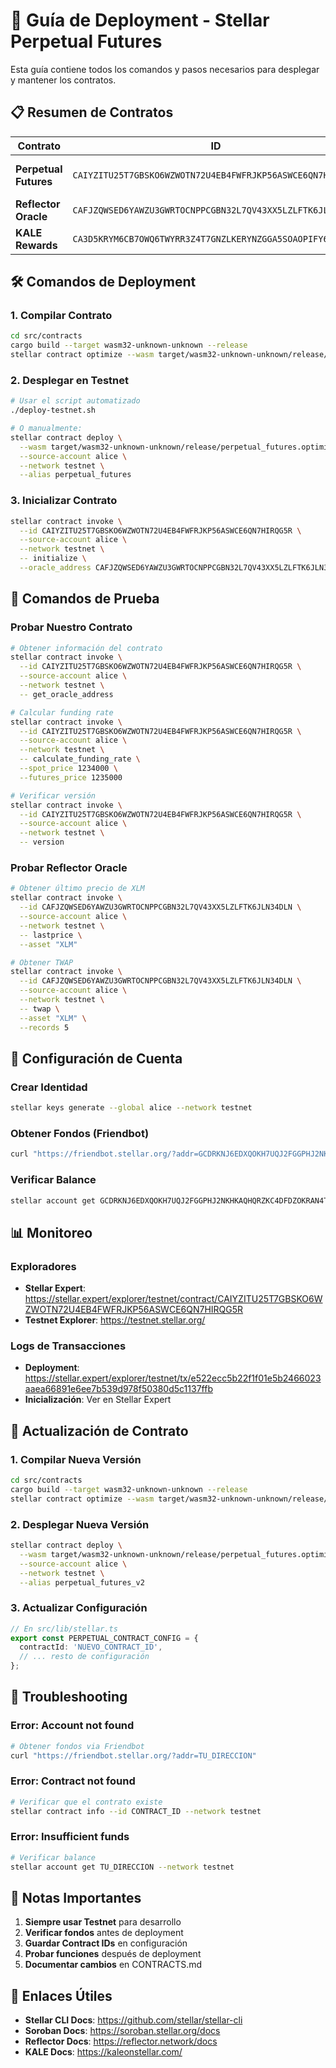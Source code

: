 # 🚀 Guía de Deployment - Stellar Perpetual Futures

Esta guía contiene todos los comandos y pasos necesarios para desplegar y mantener los contratos.

## 📋 Resumen de Contratos

| Contrato | ID | Estado | Función |
|----------|----|---------|---------| 
| **Perpetual Futures** | `CAIYZITU25T7GBSKO6WZWOTN72U4EB4FWFRJKP56ASWCE6QN7HIRQG5R` | ✅ Activo | Nuestro contrato principal |
| **Reflector Oracle** | `CAFJZQWSED6YAWZU3GWRTOCNPPCGBN32L7QV43XX5LZLFTK6JLN34DLN` | ✅ Activo | Oracle de precios |
| **KALE Rewards** | `CA3D5KRYM6CB7OWQ6TWYRR3Z4T7GNZLKERYNZGGA5SOAOPIFY6YQGAXE` | ✅ Activo | Sistema de recompensas |

## 🛠️ Comandos de Deployment

### 1. Compilar Contrato
```bash
cd src/contracts
cargo build --target wasm32-unknown-unknown --release
stellar contract optimize --wasm target/wasm32-unknown-unknown/release/perpetual_futures.wasm
```

### 2. Desplegar en Testnet
```bash
# Usar el script automatizado
./deploy-testnet.sh

# O manualmente:
stellar contract deploy \
  --wasm target/wasm32-unknown-unknown/release/perpetual_futures.optimized.wasm \
  --source-account alice \
  --network testnet \
  --alias perpetual_futures
```

### 3. Inicializar Contrato
```bash
stellar contract invoke \
  --id CAIYZITU25T7GBSKO6WZWOTN72U4EB4FWFRJKP56ASWCE6QN7HIRQG5R \
  --source-account alice \
  --network testnet \
  -- initialize \
  --oracle_address CAFJZQWSED6YAWZU3GWRTOCNPPCGBN32L7QV43XX5LZLFTK6JLN34DLN
```

## 🧪 Comandos de Prueba

### Probar Nuestro Contrato
```bash
# Obtener información del contrato
stellar contract invoke \
  --id CAIYZITU25T7GBSKO6WZWOTN72U4EB4FWFRJKP56ASWCE6QN7HIRQG5R \
  --source-account alice \
  --network testnet \
  -- get_oracle_address

# Calcular funding rate
stellar contract invoke \
  --id CAIYZITU25T7GBSKO6WZWOTN72U4EB4FWFRJKP56ASWCE6QN7HIRQG5R \
  --source-account alice \
  --network testnet \
  -- calculate_funding_rate \
  --spot_price 1234000 \
  --futures_price 1235000

# Verificar versión
stellar contract invoke \
  --id CAIYZITU25T7GBSKO6WZWOTN72U4EB4FWFRJKP56ASWCE6QN7HIRQG5R \
  --source-account alice \
  --network testnet \
  -- version
```

### Probar Reflector Oracle
```bash
# Obtener último precio de XLM
stellar contract invoke \
  --id CAFJZQWSED6YAWZU3GWRTOCNPPCGBN32L7QV43XX5LZLFTK6JLN34DLN \
  --source-account alice \
  --network testnet \
  -- lastprice \
  --asset "XLM"

# Obtener TWAP
stellar contract invoke \
  --id CAFJZQWSED6YAWZU3GWRTOCNPPCGBN32L7QV43XX5LZLFTK6JLN34DLN \
  --source-account alice \
  --network testnet \
  -- twap \
  --asset "XLM" \
  --records 5
```

## 🔧 Configuración de Cuenta

### Crear Identidad
```bash
stellar keys generate --global alice --network testnet
```

### Obtener Fondos (Friendbot)
```bash
curl "https://friendbot.stellar.org/?addr=GCDRKNJ6EDXQOKH7UQJ2FGGPHJ2NKHKAQHQRZKC4DFDZOKRAN4TF6NPE"
```

### Verificar Balance
```bash
stellar account get GCDRKNJ6EDXQOKH7UQJ2FGGPHJ2NKHKAQHQRZKC4DFDZOKRAN4TF6NPE --network testnet
```

## 📊 Monitoreo

### Exploradores
- **Stellar Expert**: https://stellar.expert/explorer/testnet/contract/CAIYZITU25T7GBSKO6WZWOTN72U4EB4FWFRJKP56ASWCE6QN7HIRQG5R
- **Testnet Explorer**: https://testnet.stellar.org/

### Logs de Transacciones
- **Deployment**: https://stellar.expert/explorer/testnet/tx/e522ecc5b22f1f01e5b2466023aaea66891e6ee7b539d978f50380d5c1137ffb
- **Inicialización**: Ver en Stellar Expert

## 🔄 Actualización de Contrato

### 1. Compilar Nueva Versión
```bash
cd src/contracts
cargo build --target wasm32-unknown-unknown --release
stellar contract optimize --wasm target/wasm32-unknown-unknown/release/perpetual_futures.wasm
```

### 2. Desplegar Nueva Versión
```bash
stellar contract deploy \
  --wasm target/wasm32-unknown-unknown/release/perpetual_futures.optimized.wasm \
  --source-account alice \
  --network testnet \
  --alias perpetual_futures_v2
```

### 3. Actualizar Configuración
```typescript
// En src/lib/stellar.ts
export const PERPETUAL_CONTRACT_CONFIG = {
  contractId: 'NUEVO_CONTRACT_ID',
  // ... resto de configuración
};
```

## 🚨 Troubleshooting

### Error: Account not found
```bash
# Obtener fondos via Friendbot
curl "https://friendbot.stellar.org/?addr=TU_DIRECCION"
```

### Error: Contract not found
```bash
# Verificar que el contrato existe
stellar contract info --id CONTRACT_ID --network testnet
```

### Error: Insufficient funds
```bash
# Verificar balance
stellar account get TU_DIRECCION --network testnet
```

## 📝 Notas Importantes

1. **Siempre usar Testnet** para desarrollo
2. **Verificar fondos** antes de deployment
3. **Guardar Contract IDs** en configuración
4. **Probar funciones** después de deployment
5. **Documentar cambios** en CONTRACTS.md

## 🔗 Enlaces Útiles

- **Stellar CLI Docs**: https://github.com/stellar/stellar-cli
- **Soroban Docs**: https://soroban.stellar.org/docs
- **Reflector Docs**: https://reflector.network/docs
- **KALE Docs**: https://kaleonstellar.com/
